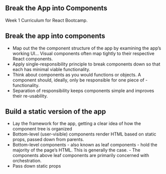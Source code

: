 ## Break the App into Components

Week 1 Curriculum for React Bootcamp.

## Break the app into components
- Map out the the component structure of the app by examining the app’s working UI... Visual components often map tightly to their respective React components.
- Apply single-responsibility principle to break components down so that each has minimal viable functionality.
- Think about components as you would functions or objects. A component should, ideally, only be responsible for one piece of - functionality.
- Separation of responsibility keeps components simple and improves their re-usability.

## Build a static version of the app
- Lay the framework for the app, getting a clear idea of how the component tree is organized
- Bottom-level (user-visible) components render HTML based on static props, passed down from parents.
- Bottom-level components - also known as leaf components - hold the majority of the page’s HTML. This is generally the case. - The components above leaf components are primarily concerned with orchestration.
- Pass down static props
